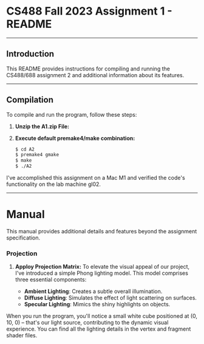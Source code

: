 # CS488 Fall 2023 Assignment 1 - README

---

## Introduction

This README provides instructions for compiling and running the CS488/688 assignment 2 and additional information about its features.

---

## Compilation
To compile and run the program, follow these steps:

1. **Unzip the A1.zip File:** 

2. **Execute default premake4/make combination:** 

    ```bash
    $ cd A2
    $ premake4 gmake
    $ make
    $ ./A2
    ```

I've accomplished this assignment on a Mac M1 and verified the code's functionality on the lab machine gl02.

---

# Manual

This manual provides additional details and features beyond the assignment specification.

### Projection

1. **Apploy Projection Matrix:**
To elevate the visual appeal of our project, I've introduced a simple Phong lighting model. This model comprises three essential components:

    - **Ambient Lighting**: Creates a subtle overall illumination.
    - **Diffuse Lighting**: Simulates the effect of light scattering on surfaces.
    - **Specular Lighting**: Mimics the shiny highlights on objects.

When you run the program, you'll notice a small white cube positioned at (0, 10, 0) – that's our light source, contributing to the dynamic visual experience. You can find all the lighting details in the vertex and fragment shader files.



